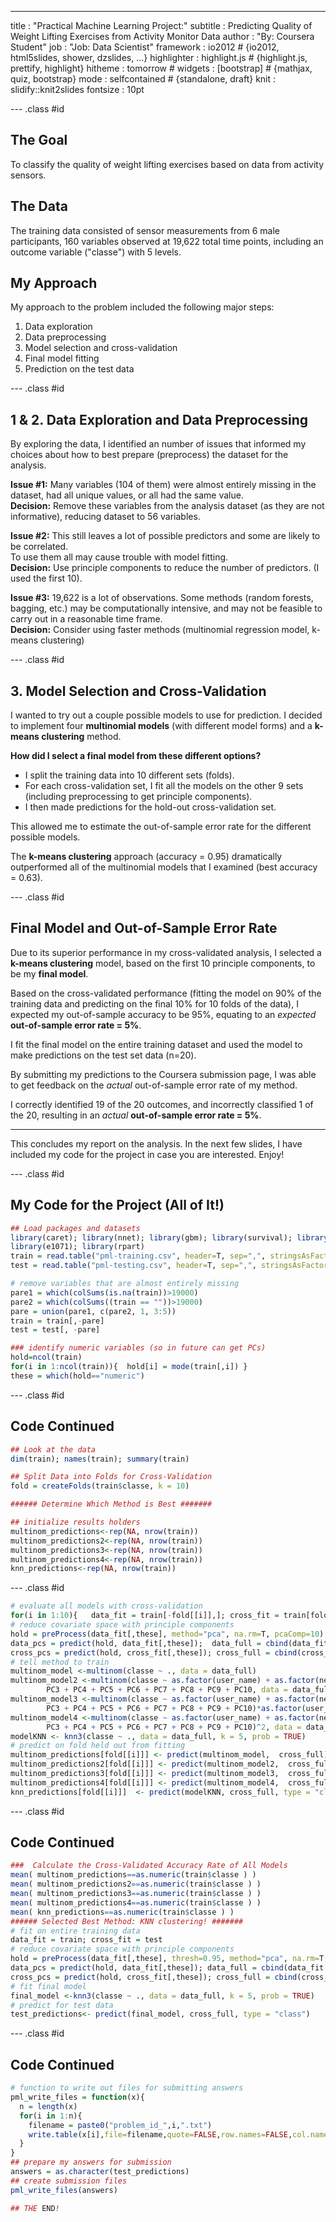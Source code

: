 ---
title       : "Practical Machine Learning Project:"
subtitle    : Predicting Quality of Weight Lifting Exercises from Activity Monitor Data
author      : "By: Coursera Student"
job         : "Job: Data Scientist"
framework   : io2012        # {io2012, html5slides, shower, dzslides, ...}
highlighter : highlight.js  # {highlight.js, prettify, highlight}
hitheme     : tomorrow      # 
widgets     : [bootstrap]            # {mathjax, quiz, bootstrap}
mode        : selfcontained # {standalone, draft}
knit        : slidify::knit2slides
fontsize    : 10pt

--- .class #id 

## The Goal

To classify the quality of weight lifting exercises based on data from activity sensors.

## The Data
The training data consisted of sensor measurements from 6 male participants, 160 variables observed at 19,622 total time points, including an outcome variable ("classe") with 5 levels.

## My Approach

My approach to the problem included the following major steps:

1.  Data exploration 
2.  Data preprocessing
3.  Model selection and cross-validation
4.  Final model fitting
5.  Prediction on the test data

--- .class #id 

## 1 & 2. Data Exploration and Data Preprocessing

By exploring the data, I identified an number of issues that informed my choices about how to best prepare (preprocess) the dataset for the analysis.


__Issue #1:__ Many variables (104 of them) were almost entirely missing in the dataset, had all unique values, or all had the same value.  
__Decision:__ Remove these variables from the analysis dataset (as they are not informative), reducing dataset to 56 variables.


__Issue #2:__ This still leaves a lot of possible predictors and some are likely to be correlated.   
To use them all may cause trouble with model fitting.  
**Decision:** Use principle components to reduce the number of predictors. (I used the first 10).


**Issue #3:** 19,622 is a lot of observations. Some methods (random forests, bagging, etc.) may be computationally intensive, and may not be feasible to carry out in a reasonable time frame.  
**Decision:** Consider using faster methods (multinomial regression model, k-means clustering)

--- .class #id 

## 3. Model Selection and Cross-Validation
I wanted to try out a couple possible models to use for prediction.  I decided to implement four __multinomial models__ (with different model forms) and a __k-means clustering__ method. 

__How did I select a final model from these different options?__

* I split the training data into 10 different sets (folds).
* For each cross-validation set, I fit all the models on the other 9 sets (including preprocessing to get principle components).
* I then made predictions for the hold-out cross-validation set.

This allowed me to estimate the out-of-sample error rate for the different possible models.  

The __k-means clustering__ approach (accuracy = 0.95) dramatically outperformed all of the multinomial models that I examined (best accuracy = 0.63).

--- .class #id 

## Final Model and Out-of-Sample Error Rate

Due to its superior performance in my cross-validated analysis, I selected a __k-means clustering__ model, based on the first 10 principle components, to be my __final model__.

Based on the cross-validated performance (fitting the model on 90% of the training data and predicting on the final 10% for 10 folds of the data), I expected my out-of-sample accuracy to be 95%, equating to an _expected_ __out-of-sample error rate = 5%__.

I fit the final model on the entire training dataset and used the model to make predictions on the test set data (n=20).  

By submitting my predictions to the Coursera submission page, I was able to get feedback on the _actual_ out-of-sample error rate of my method.  

I correctly identified 19 of the 20 outcomes, and incorrectly classified 1 of the 20, resulting in an _actual_ __out-of-sample error rate = 5%__.

<hr>
This concludes my report on the analysis.  In the next few slides, I have included my code for the project in case you are interested.  Enjoy!

--- .class #id 

## My Code for the Project (All of It!)


```r
## Load packages and datasets
library(caret); library(nnet); library(gbm); library(survival); library(randomForest);  
library(e1071); library(rpart)
train = read.table("pml-training.csv", header=T, sep=",", stringsAsFactors=F)
test = read.table("pml-testing.csv", header=T, sep=",", stringsAsFactors=F)

# remove variables that are almost entirely missing
pare1 = which(colSums(is.na(train))>19000)
pare2 = which(colSums((train == ""))>19000)
pare = union(pare1, c(pare2, 1, 3:5))
train = train[,-pare]
test = test[, -pare]

### identify numeric variables (so in future can get PCs)
hold=ncol(train)
for(i in 1:ncol(train)){  hold[i] = mode(train[,i]) }
these = which(hold=="numeric")
```

--- .class #id 

## Code Continued

```r
## Look at the data
dim(train); names(train); summary(train)

## Split Data into Folds for Cross-Validation
fold = createFolds(train$classe, k = 10)

###### Determine Which Method is Best #######

## initialize results holders
multinom_predictions<-rep(NA, nrow(train))
multinom_predictions2<-rep(NA, nrow(train))
multinom_predictions3<-rep(NA, nrow(train))
multinom_predictions4<-rep(NA, nrow(train))
knn_predictions<-rep(NA, nrow(train))
```

--- .class #id 


```r
# evaluate all models with cross-validation
for(i in 1:10){   data_fit = train[-fold[[i]],]; cross_fit = train[fold[[i]],]
# reduce covariate space with principle components
hold = preProcess(data_fit[,these], method="pca", na.rm=T, pcaComp=10)
data_pcs = predict(hold, data_fit[,these]);  data_full = cbind(data_fit[,-these], data_pcs)
cross_pcs = predict(hold, cross_fit[,these]); cross_full = cbind(cross_fit[,-these], cross_pcs)
# tell method to train
multinom_model <-multinom(classe ~ ., data = data_full)
multinom_model2 <-multinom(classe ~ as.factor(user_name) + as.factor(new_window) + PC1 + PC2 +  
        PC3 + PC4 + PC5 + PC6 + PC7 + PC8 + PC9 + PC10, data = data_full)
multinom_model3 <-multinom(classe ~ as.factor(user_name) + as.factor(new_window) + (PC1 + PC2 + 
        PC3 + PC4 + PC5 + PC6 + PC7 + PC8 + PC9 + PC10)*as.factor(user_name), data = data_full)
multinom_model4 <-multinom(classe ~ as.factor(user_name) + as.factor(new_window) + (PC1 + PC2 + 
        PC3 + PC4 + PC5 + PC6 + PC7 + PC8 + PC9 + PC10)^2, data = data_full)
modelKNN <- knn3(classe ~ ., data = data_full, k = 5, prob = TRUE)
# predict on fold held out from fitting
multinom_predictions[fold[[i]]] <- predict(multinom_model,  cross_full)
multinom_predictions2[fold[[i]]] <- predict(multinom_model2,  cross_full)
multinom_predictions3[fold[[i]]] <- predict(multinom_model3,  cross_full)
multinom_predictions4[fold[[i]]] <- predict(multinom_model4,  cross_full)
knn_predictions[fold[[i]]]  <- predict(modelKNN, cross_full, type = "class")   }
```

--- .class #id 

## Code Continued

```r
###  Calculate the Cross-Validated Accuracy Rate of All Models
mean( multinom_predictions==as.numeric(train$classe ) )
mean( multinom_predictions2==as.numeric(train$classe ) )
mean( multinom_predictions3==as.numeric(train$classe ) )
mean( multinom_predictions4==as.numeric(train$classe ) )
mean( knn_predictions==as.numeric(train$classe ) )
###### Selected Best Method: KNN clustering! #######
# fit on entire training data
data_fit = train; cross_fit = test
# reduce covariate space with principle components
hold = preProcess(data_fit[,these], thresh=0.95, method="pca", na.rm=T, pcaComp=10)
data_pcs = predict(hold, data_fit[,these]); data_full = cbind(data_fit[,-these], data_pcs)
cross_pcs = predict(hold, cross_fit[,these]); cross_full = cbind(cross_fit[,-these], cross_pcs)
# fit final model
final_model <-knn3(classe ~ ., data = data_full, k = 5, prob = TRUE)
# predict for test data
test_predictions<- predict(final_model, cross_full, type = "class")
```

--- .class #id 

## Code Continued

```r
# function to write out files for submitting answers
pml_write_files = function(x){
  n = length(x)
  for(i in 1:n){
    filename = paste0("problem_id_",i,".txt")
    write.table(x[i],file=filename,quote=FALSE,row.names=FALSE,col.names=FALSE)
  }
}
## prepare my answers for submission
answers = as.character(test_predictions)
## create submission files
pml_write_files(answers)

## THE END!
```








<!---## The Goal

My objective was to build a model for classifying the quality of weight lifting exercises based on data from activity sensors.

| My Approach | The Data |
| :-------: | :-------: |
|My approach to the problem included the following major steps:| what |
| 1.  Data exploration                       | hi  |
| 2.  Data preprocessing                     | hi1 |
| 3.  Model selection and cross-validation   | hi2 |
| 4.  Final model fitting                    | hi3 | 
| 5.  Prediction on the test data            | hi4 |--->


